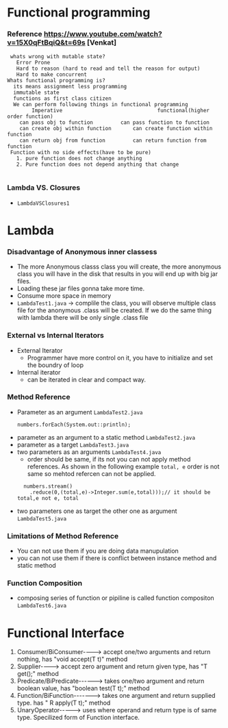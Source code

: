 # Functional programming
### Reference https://www.youtube.com/watch?v=15X0qFtBqiQ&t=69s  [Venkat]

```
 whats wrong with mutable state?
   Error Prone
   Hard to reason (hard to read and tell the reason for output)
   Hard to make concurrent
Whats functional programming is?
  its means assignment less programming 
  immutable state
  functions as first class citizen
  We can perform following things in functional programming
        Imperative                               functional(higher order function)
	can pass obj to function		 can pass function to function
	can create obj within function		 can create function within function
	can return obj from function		 can return function from function
 Function with no side effects(have to be pure)
   1. pure function does not change anything
   2. Pure function does not depend anything that change
	
```
### Lambda VS. Closures
- ```LambdaVSClosures1```

# Lambda
### Disadvantage of Anonymous inner classess
- The more Anonymous classs class you will create, the more anonymous class you will have in the disk that results in you will end up with big jar files.
- Loading these jar files gonna take more time.
- Consume more space in memory
- ```LambdaTest1.java``` -> complile the class, you will observe multiple class file for the anonymous .class will be created. If we do the same thing with lambda there will be only single .class file
### External vs Internal Iterators
- External Iterator
  - Programmer have more control on it, you have to initialize and set the boundry of loop
- Internal iterator 
  - can be iterated in clear and compact way.

### Method Reference
   - Parameter as an argument ```LambdaTest2.java```
     ```
     numbers.forEach(System.out::println);
     ```
   - parameter as an argument to a static method ```LambdaTest2.java```
   - parameter as a target ```LambdaTest3.java```
   - two parameters as an arguments ```LambdaTest4.java```
     - order should be same, if its not you can not apply method references. As shown in the following example ```total, e``` order is not same so mehtod refercen can not be applied.
      ```
        numbers.stream()
	      .reduce(0,(total,e)->Integer.sum(e,total)));// it should be total,e not e, total
      ```
   - two parameters one as target the other one as argument ```LambdaTest5.java```
     
 ### Limitations of Method Reference
 - You can not use them if you are doing data manupulation
 - you can not use them if there is conflict between instance method and static method

### Function Composition
- composing series of function or pipiline is called function compositon ```LambdaTest6.java```
# Functional Interface

1. Consumer/BiConsumer----> accept one/two arguments and return nothing, has "void accept(T t)" method
2. Supplier----> accept zero argument and return given type, has "T get();" method
3. Predicate/BiPredicate------> takes one/two argument and return boolean value, has "boolean test(T t);" method
4. Function/BiFunction-------> takes one argument and return supplied type. has " R apply(T t);" method
5. UnaryOperator-----> uses where operand and return type is of same type. Specilized form of Function interface.
